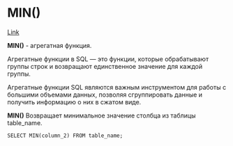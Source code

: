 # **MIN()**

[Link](https://itonboard.ru/analysis/data_analysis/434-agregatnye_funkcii_sql_sintaksis_i_primery/)

**MIN()** - агрегатная функция.

Агрегатные функции в SQL — это функции, которые обрабатывают группы строк и возвращают единственное значение для каждой группы.

Агрегатные функции SQL являются важным инструментом для работы с большими объемами данных, позволяя сгруппировать данные и получить информацию о них в сжатом виде.

**MIN()** Возвращает минимальное значение столбца из таблицы table_name.
    
    SELECT MIN(column_2) FROM table_name;
